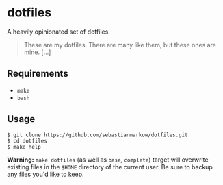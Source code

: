 dotfiles
========

A heavily opinionated set of dotfiles.

> These are my dotfiles. There are many like them, but these ones are mine. […]

Requirements
------------

* `make`
* `bash`

Usage
-----

~~~
$ git clone https://github.com/sebastianmarkow/dotfiles.git
$ cd dotfiles
$ make help
~~~

__Warning:__ `make dotfiles` (as well as `base`, `complete`) target will
overwrite existing files in the `$HOME` directory of the current user. Be sure
to backup any files you'd like to keep.
